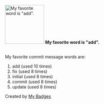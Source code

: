 <img src="https://my-badges.github.io/my-badges/favorite-word.png" alt="My favorite word is &quot;add&quot;." title="My favorite word is &quot;add&quot;." width="128">
<strong>My favorite word is &quot;add&quot;.</strong>
<br><br>

My favorite commit message words are:

1. add (used 10 times)
2. fix (used 8 times)
3. initial (used 8 times)
4. commit (used 8 times)
5. update (used 8 times)


Created by <a href="https://github.com/my-badges/my-badges">My Badges</a>